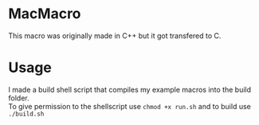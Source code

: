 # MacMacro

This macro was originally made in C++ but it got transfered to C.

# Usage

I made a build shell script that compiles my example macros into the build folder. <br/>
To give permission to the shellscript use `chmod +x run.sh` and to build use `./build.sh`
